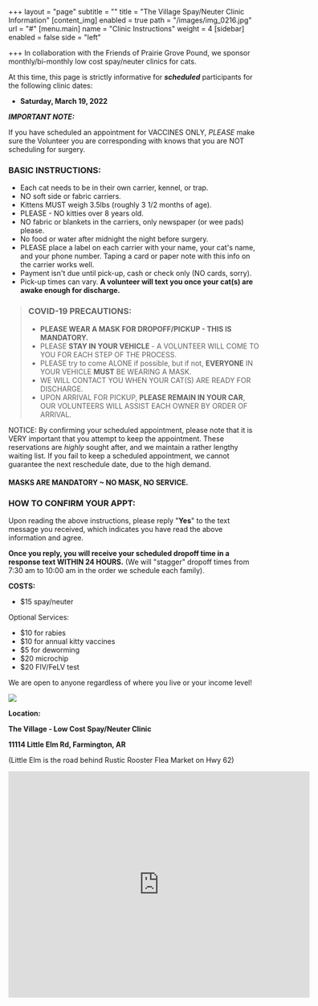 +++
layout = "page"
subtitle = ""
title = "The Village Spay/Neuter Clinic Information"
[content_img]
enabled = true
path = "/images/img_0216.jpg"
url = "#"
[menu.main]
name = "Clinic Instructions"
weight = 4
[sidebar]
enabled = false
side = "left"

+++
In collaboration with the Friends of Prairie Grove Pound, we sponsor monthly/bi-monthly low cost spay/neuter clinics for cats.

At this time, this page is strictly informative for **_scheduled_** participants for the following clinic dates:

* **Saturday, March 19, 2022**

**_IMPORTANT NOTE:_**

If you have scheduled an appointment for VACCINES ONLY, _PLEASE_ make sure the Volunteer you are corresponding with knows that you are NOT scheduling for surgery.

### **BASIC INSTRUCTIONS**:

* Each cat needs to be in their own carrier, kennel, or trap.
* NO soft side or fabric carriers.
* Kittens MUST weigh 3.5lbs (roughly 3 1/2 months of age).
* PLEASE - NO kitties over 8 years old.
* NO fabric or blankets in the carriers, only newspaper (or wee pads) please.
* No food or water after midnight the night before surgery.
* PLEASE place a label on each carrier with your name, your cat's name, and your phone number.  Taping a card or paper note with this info on the carrier works well.
* Payment isn't due until pick-up, cash or check only (NO cards, sorry).
* Pick-up times can vary.  **A volunteer will text you once your cat(s) are awake enough for discharge.**

> ### **COVID-19 PRECAUTIONS:**
>
> * **PLEASE WEAR A MASK FOR DROPOFF/PICKUP - THIS IS MANDATORY.**
> * PLEASE **STAY IN YOUR VEHICLE** - A VOLUNTEER WILL COME TO YOU FOR EACH STEP OF THE PROCESS.
> * PLEASE try to come ALONE if possible, but if not, **EVERYONE** IN YOUR VEHICLE **MUST** BE WEARING A MASK.
> * WE WILL CONTACT YOU WHEN YOUR CAT(S) ARE READY FOR DISCHARGE.
> * UPON ARRIVAL FOR PICKUP, **PLEASE REMAIN IN YOUR CAR**, OUR VOLUNTEERS WILL ASSIST EACH OWNER BY ORDER OF ARRIVAL.

NOTICE:  By confirming your scheduled appointment, please note that it is VERY important that you attempt to keep the appointment.  These reservations are _highly_ sought after, and we maintain a rather lengthy waiting list.  If you fail to keep a scheduled appointment, we cannot guarantee the next reschedule date, due to the high demand.

#### **MASKS ARE MANDATORY \~ NO MASK, NO SERVICE.**

#### 

### **HOW TO CONFIRM YOUR APPT:**

Upon reading the above instructions, please reply "**Yes**" to the text message you received, which indicates you have read the above information and agree.

**Once you reply, you will receive your scheduled dropoff time in a response text WITHIN 24 HOURS.**  (We will "stagger" dropoff times from 7:30 am to 10:00 am in the order we schedule each family).

**COSTS:**

* $15 spay/neuter

Optional Services:

* $10 for rabies
* $10 for annual kitty vaccines
* $5 for deworming
* $20 microchip
* $20 FIV/FeLV test

We are open to anyone regardless of where you live or your income level!

![](/images/img_0215.jpg)

**Location:**

**The Village - Low Cost Spay/Neuter Clinic**

**11114 Little Elm Rd, Farmington, AR**

(Little Elm is the road behind Rustic Rooster Flea Market on Hwy 62)

<iframe src="https://www.google.com/maps/embed?pb=!1m18!1m12!1m3!1d3227.5838818202606!2d-94.28709398473224!3d36.00603278011988!2m3!1f0!2f0!3f0!3m2!1i1024!2i768!4f13.1!3m3!1m2!1s0x87c97a709f2a74f1%3A0xdecbe500f1bb12d0!2s11114%20Little%20Elm%20Rd%2C%20Farmington%2C%20AR%2072730!5e0!3m2!1sen!2sus!4v1592327682132!5m2!1sen!2sus" width="600" height="450" frameborder="0" style="border:0;" allowfullscreen="" aria-hidden="false" tabindex="0"></iframe>